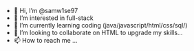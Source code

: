 - 👋 Hi, I’m @samw1se97
- 👀 I’m interested in full-stack 
- 🌱 I’m currently learning coding (java/javascript/html/css/sql/)
- 💞️ I’m looking to collaborate on HTML to upgrade my skills...
- 📫 How to reach me ...

<!---
samw1se97/samw1se97 is a ✨ special ✨ repository because its `README.md` (this file) appears on your GitHub profile.
You can click the Preview link to take a look at your changes.
--->
